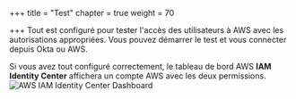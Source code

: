 +++
title = "Test"
chapter = true
weight = 70

+++
Tout est configuré pour tester l'accès des utilisateurs à AWS avec les autorisations appropriées.
Vous pouvez démarrer le test et vous connecter depuis Okta ou AWS.

Si vous avez tout configuré correctement, le tableau de bord AWS **IAM Identity Center** affichera un compte AWS avec les deux permissions.
![AWS IAM Identity Center Dashboard](/images/aws_sso_dashboard.png)